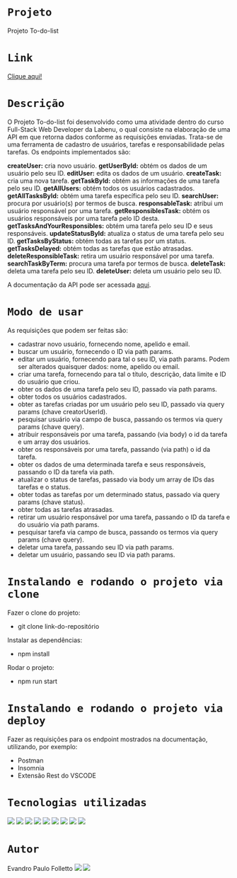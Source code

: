 # `Projeto`
Projeto To-do-list

# `Link`
[Clique aqui!](https://folletto-to-do-list.herokuapp.com/)

# `Descrição`
O Projeto To-do-list foi desenvolvido como uma atividade dentro do curso Full-Stack Web Developer da Labenu, o qual consiste na elaboração de uma API em que retorna dados conforme as requisições enviadas. Trata-se de uma ferramenta de cadastro de usuários, tarefas e responsabilidade pelas tarefas. Os endpoints implementados são:

**createUser:** cria novo usuário.
**getUserById:** obtém os dados de um usuário pelo seu ID.
**editUser:** edita os dados de um usuário.
**createTask:** cria uma nova tarefa.
**getTaskById:** obtém as informações de uma tarefa pelo seu ID.
**getAllUsers:** obtém todos os usuários cadastrados.
**getAllTasksById:** obtém uma tarefa específica pelo seu ID.
**searchUser:** procura por usuário(s) por termos de busca.
**responsableTask:** atribui um usuário responsável por uma tarefa.
**getResponsiblesTask:** obtém os usuários responsáveis por uma tarefa pelo ID desta.
**getTasksAndYourResponsibles:** obtém uma tarefa pelo seu ID e seus responsáveis.
**updateStatusById:** atualiza o status de uma tarefa pelo seu ID.
**getTasksByStatus:** obtém todas as tarefas por um status.
**getTasksDelayed:** obtém todas as tarefas que estão atrasadas.
**deleteResponsibleTask:** retira um usuário responsável por uma tarefa.
**searchTaskByTerm:** procura uma tarefa por termos de busca.
**deleteTask:** deleta uma tarefa pelo seu ID.
**deleteUser:** deleta um usuário pelo seu ID.

A documentação da API pode ser acessada [aqui](https://documenter.getpostman.com/view/21552787/VUxKU9jT).

# `Modo de usar`
As requisições que podem ser feitas são:  
- cadastrar novo usuário, fornecendo nome, apelido e email.
- buscar um usuário, fornecendo o ID via path params.
- editar um usuário, fornecendo para tal o seu ID, via path params. Podem ser alterados quaisquer dados: nome, apelido ou email.
- criar uma tarefa, fornecendo para tal o título, descrição, data limite e ID do usuário que criou.
- obter os dados de uma tarefa pelo seu ID, passado via path params.
- obter todos os usuários cadastrados.
- obter as tarefas criadas por um usuário pelo seu ID, passado via query params (chave creatorUserId).
- pesquisar usuário via campo de busca, passando os termos via query params (chave query).
- atribuir responsáveis por uma tarefa, passando (via body) o id da tarefa e um array dos usuários.
- obter os responsáveis por uma tarefa, passando (via path) o id da tarefa.
- obter os dados de uma determinada tarefa e seus responsáveis, passando o ID da tarefa via path.
- atualizar o status de tarefas, passado via body um array de IDs das tarefas e o status.
- obter todas as tarefas por um determinado status, passado via query params (chave status).
- obter todas as tarefas atrasadas.
- retirar um usuário responsável por uma tarefa, passando o ID da tarefa e do usuário via path params.
- pesquisar tarefa via campo de busca, passando os termos via query params (chave query).
- deletar uma tarefa, passando seu ID via path params.
- deletar um usuário, passando seu ID via path params.

# `Instalando e rodando o projeto via clone`
Fazer o clone do projeto:
- git clone link-do-repositório

Instalar as dependências:
- npm install

Rodar o projeto:
- npm run start

# `Instalando e rodando o projeto via deploy`
Fazer as requisições para os endpoint mostrados na documentação, utilizando, por exemplo:
- Postman
- Insomnia
- Extensão Rest do VSCODE

# `Tecnologias utilizadas`
<div>
<img src="https://img.shields.io/badge/Visual_Studio_Code-0078D4?style=for-the-badge&logo=visual%20studio%20code&logoColor=white">
<img src="https://img.shields.io/badge/JavaScript-F7DF1E?style=for-the-badge&logo=javascript&logoColor=black">
<img src="https://img.shields.io/badge/TypeScript-007ACC?style=for-the-badge&logo=typescript&logoColor=white">
<img src="https://img.shields.io/badge/Node.js-43853D?style=for-the-badge&logo=node.js&logoColor=white">
<img src="https://img.shields.io/badge/MySQL-00000F?style=for-the-badge&logo=mysql&logoColor=white">
<img src="https://img.shields.io/badge/Express.js-404D59?style=for-the-badge">
<img src="https://img.shields.io/badge/GIT-E44C30?style=for-the-badge&logo=git&logoColor=white">
<img src="https://img.shields.io/badge/GitHub-100000?style=for-the-badge&logo=github&logoColor=white">
<img src="https://img.shields.io/badge/Markdown-000000?style=for-the-badge&logo=markdown&logoColor=white">
</div>

# `Autor`
Evandro Paulo Folletto
<a href="https://www.linkedin.com/in/evandrofolletto/"><img src="https://img.shields.io/badge/LinkedIn-0077B5?style=for-the-badge&logo=linkedin&logoColor=white"></a> <a href="https://github.com/epfolletto"><img src="https://img.shields.io/badge/GitHub-100000?style=for-the-badge&logo=github&logoColor=white"></a>